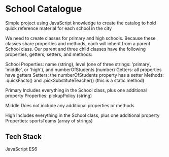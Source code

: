 
# School Catalogue

Simple project using JavaScript knowledge to create the catalog to hold quick reference material for each school in the city

We need to create classes for primary and high schools. Because these classes share properties and methods, each will inherit from a parent School class. Our parent and three child classes have the following properties, getters, setters, and methods:

School
Properties: name (string), level (one of three strings: 'primary', 'middle', or 'high'), and numberOfStudents (number)
Getters: all properties have getters
Setters: the numberOfStudents property has a setter
Methods: .quickFacts() and .pickSubstituteTeacher() (this is a static method)

Primary
Includes everything in the School class, plus one additional property
Properties: pickupPolicy (string)

Middle
Does not include any additional properties or methods

High
Includes everything in the School class, plus one additional property
Properties: sportsTeams (array of strings)

## Tech Stack

JavaScript ES6

